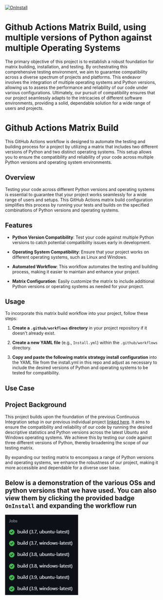 [![OnInstall](https://github.com/nogibjj/Osama-Matrix-Testing/actions/workflows/install.yml/badge.svg)](https://github.com/nogibjj/Osama-Matrix-Testing/actions/workflows/install.yml)

# Github Actions Matrix Build, using multiple versions of Python against multiple Operating Systems

The primary objective of this project is to establish a robust foundation for matrix building, installation, and testing. By orchestrating this comprehensive testing environment, we aim to guarantee compatibility across a diverse spectrum of projects and platforms. This endeavor involves the integration of multiple operating systems and Python versions, allowing us to assess the performance and reliability of our code under various configurations. Ultimately, our pursuit of compatibility ensures that our project seamlessly adapts to the intricacies of different software environments, providing a solid, dependable solution for a wide range of users and projects.



# Github Actions Matrix Build

This GitHub Actions workflow is designed to automate the testing and building process for a project by utilizing a matrix that includes two different versions of Python and two distinct operating systems. This setup allows you to ensure the compatibility and reliability of your code across multiple Python versions and operating system environments.

## Overview

Testing your code across different Python versions and operating systems is essential to guarantee that your project works seamlessly for a wide range of users and setups. This GitHub Actions matrix build configuration simplifies this process by running your tests and builds on the specified combinations of Python versions and operating systems.

## Features

- **Python Version Compatibility**: Test your code against multiple Python versions to catch potential compatibility issues early in development.

- **Operating System Compatibility**: Ensure that your project works on different operating systems, such as Linux and Windows.

- **Automated Workflow**: This workflow automates the testing and building process, making it easier to maintain and enhance your project.

- **Matrix Configuration**: Easily customize the matrix to include additional Python versions or operating systems as needed for your project.

## Usage

To incorporate this matrix build workflow into your project, follow these steps:

1. **Create a `.github/workflows` directory** in your project repository if it doesn't already exist.

2. **Create a new YAML file** (e.g., `Install.yml`) within the `.github/workflows` directory.

3. **Copy and paste the following matrix strategy install configuration** into the YAML file from the install.yml in this repo and adjust as necessary to include the desired versions of Python and operating systems to be tested for compatibility.


## Use Case
## Project Background

This project builds upon the foundation of the previous Continuous Integration setup in our previous individual project [linked here](https://github.com/nogibjj/Osama---Continuous-Integration-using-GitHub-Actions-of-Python-Data-Science-Project). It aims to ensure the compatibility and reliability of our code by running the desired descriptive statistics and Python versions across the latest Ubuntu and Windows operating systems. We achieve this by testing our code against three different versions of Python, thereby broadening the scope of our testing matrix.

By expanding our testing matrix to encompass a range of Python versions and operating systems, we enhance the robustness of our project, making it more accessible and dependable for a diverse user base.

## Below is a demonstration of the various OSs and python versions that we have used. You can also view them by clicking the provided badge `OnInstall` and expanding the workflow run

![Matrix Image](/output/matrix.png)

